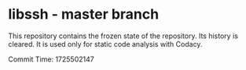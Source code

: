 # libssh - master branch

This repository contains the frozen state of the repository.
Its history is cleared. It is used only for static code
analysis with Codacy.

Commit Time: 1725502147